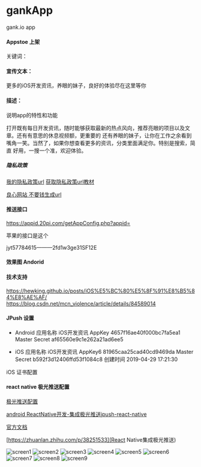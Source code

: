 # gankApp
gank.io app

#### Appstoe 上架
关键词：    

#### 宣传文本：
更多的iOS开发资讯，养眼的妹子，良好的体验尽在这里等你

#### 描述：
说明app的特性和功能

打开既有每日开发资讯，随时能够获取最新的热点风向，推荐亮眼的项目以及文章。还有有意思的休息视频额，更重要的
还有养眼的妹子，让你在工作之余看到嘴角一笑。当然了，如果你想查看更多的资讯，分类里面满足你。特别是搜索，简直
好用，一搜一个准，欢迎体验。

##### 隐私政策
[我的隐私政策url](https://www.privacypolicies.com/privacy/view/637bf02e6ebe545edaa952ae50b964b6)
[获取隐私政策url教材](https://medium.com/%E5%BD%BC%E5%BE%97%E6%BD%98%E7%9A%84-swift-ios-app-%E9%96%8B%E7%99%BC%E5%95%8F%E9%A1%8C%E8%A7%A3%E7%AD%94%E9%9B%86/%E7%94%A2%E7%94%9F-app-%E4%B8%8A%E6%9E%B6%E9%9C%80%E8%A6%81%E7%9A%84%E9%9A%B1%E7%A7%81%E6%AC%8A%E6%94%BF%E7%AD%96-url-7bc4746cf75d)

[良心网站 不要钱生成url](https://app.privacypolicies.com/builder/download/retrieve?token=637bf02e6ebe545edaa952ae50b964b6)
#### 推送接口

https://appid.20pi.com/getAppConfig.php?appid=

苹果的接口是这个

jyt57784615———2fd1w3ge31SF12E

#### 效果图 Andorid

#### 技术支持
https://hewking.github.io/posts/iOS%E5%BC%80%E5%8F%91%E8%B5%84%E8%AE%AF/
https://blog.csdn.net/mcn_violence/article/details/84589014

#### JPush 设置
- Android
应用名称 iOS开发资讯
AppKey 4657f16ae40f000bc7fa5ea1
Master Secret af65560e9c1e262a21ad6ee5

- iOS 
应用名称 iOS开发资讯
AppKey6 81965caa25cad40cd9469da
Master Secret b592f3d12406ffd53f1084c8
创建时间 2019-04-29 17:21:30

iOS 证书配置



#### react native 极光推送配置
[极光推送配置](https://github.com/jpush/jpush-react-native)

[android ReactNative开发-集成极光推送jpush-react-native](https://lyichao.github.io/reactnative/2018/12/07/ReactNative%E5%BC%80%E5%8F%91-%E9%9B%86%E6%88%90%E6%9E%81%E5%85%89%E6%8E%A8%E9%80%81jpush-react-native/)

[官方文档](https://github.com/jpush/jpush-react-native/blob/master/documents/android_usage.md)

[https://zhuanlan.zhihu.com/p/38251533](React Native集成极光推送)

![screen1](https://github.com/hewking/gankApp/blob/master/art/screen.png)
![screen2](https://github.com/hewking/gankApp/blob/master/art/screen2.png)
![screen3](https://github.com/hewking/gankApp/blob/master/art/screen3.png)
![screen4](https://github.com/hewking/gankApp/blob/master/art/screen4.png)
![screen5](https://github.com/hewking/gankApp/blob/master/art/screen5.png)
![screen6](https://github.com/hewking/gankApp/blob/master/art/screen6.png)
![screen7](https://github.com/hewking/gankApp/blob/master/art/screen7.png)
![screen8](https://github.com/hewking/gankApp/blob/master/art/screen8.png)
![screen9](https://github.com/hewking/gankApp/blob/master/art/screen9.png)







